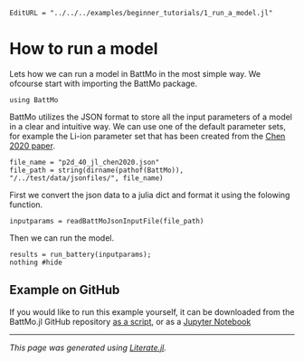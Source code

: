 ```@meta
EditURL = "../../../examples/beginner_tutorials/1_run_a_model.jl"
```

# How to run a model

Lets how we can run a model in BattMo in the most simple way. We ofcourse start with importing the BattMo package.

````@example 1_run_a_model
using BattMo
````

BattMo utilizes the JSON format to store all the input parameters of a model in a clear and intuitive way. We can use one of the default
parameter sets, for example the Li-ion parameter set that has been created from the [Chen 2020 paper](https://doi.org/10.1149/1945-7111/ab9050).

````@example 1_run_a_model
file_name = "p2d_40_jl_chen2020.json"
file_path = string(dirname(pathof(BattMo)), "/../test/data/jsonfiles/", file_name)
````

First we convert the json data to a julia dict and format it using the folowing function.

````@example 1_run_a_model
inputparams = readBattMoJsonInputFile(file_path)
````

Then we can run the model.

````@example 1_run_a_model
results = run_battery(inputparams);
nothing #hide
````

## Example on GitHub
If you would like to run this example yourself, it can be downloaded from the BattMo.jl GitHub repository [as a script](https://github.com/BattMoTeam/BattMo.jl/blob/main/examples/1_run_a_model.jl), or as a [Jupyter Notebook](https://github.com/BattMoTeam/BattMo.jl/blob/gh-pages/dev/final_site/notebooks/1_run_a_model.ipynb)

---

*This page was generated using [Literate.jl](https://github.com/fredrikekre/Literate.jl).*

